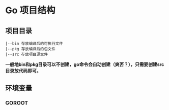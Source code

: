 
# Go 项目结构

## 项目目录
```other
|--bin 存放编译后的可执行文件
|--pkg 存放编译后的包文件
|--src 存放项目源文件
```
**一般地bin和pkg目录可以不创建，go命令会自动创建（爽否？），只需要创建src目录放代码即可。**

## 环境变量
### GOROOT


<!--stackedit_data:
eyJoaXN0b3J5IjpbMTM4MTQzNzE3N119
-->